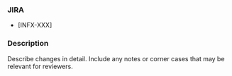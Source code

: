 ### JIRA

- [INFX-XXX]

### Description

Describe changes in detail. Include any notes or corner cases that may be relevant for reviewers.
